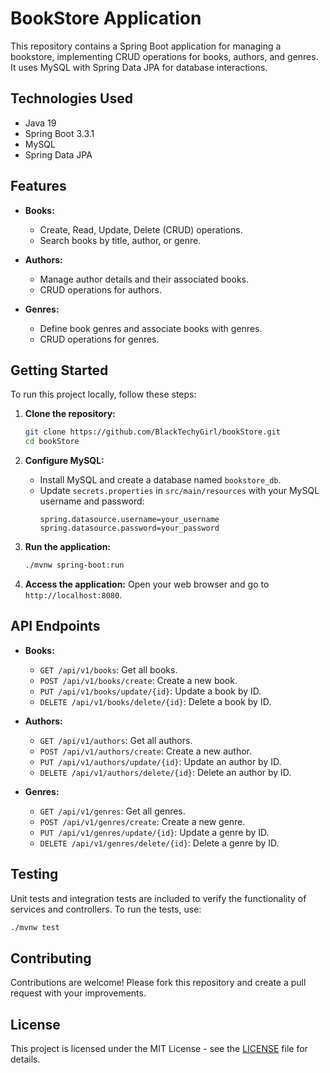 

# BookStore Application

This repository contains a Spring Boot application for managing a bookstore, implementing CRUD operations for books, authors, and genres. It uses MySQL with Spring Data JPA for database interactions.

## Technologies Used

- Java 19
- Spring Boot 3.3.1
- MySQL
- Spring Data JPA

## Features

- **Books:**
  - Create, Read, Update, Delete (CRUD) operations.
  - Search books by title, author, or genre.
  
- **Authors:**
  - Manage author details and their associated books.
  - CRUD operations for authors.
  
- **Genres:**
  - Define book genres and associate books with genres.
  - CRUD operations for genres.

## Getting Started

To run this project locally, follow these steps:

1. **Clone the repository:**
   ```bash
   git clone https://github.com/BlackTechyGirl/bookStore.git
   cd bookStore
   ```

2. **Configure MySQL:**
   - Install MySQL and create a database named `bookstore_db`.
   - Update `secrets.properties` in `src/main/resources` with your MySQL username and password:
     ```properties
     spring.datasource.username=your_username
     spring.datasource.password=your_password
     ```

3. **Run the application:**
   ```bash
   ./mvnw spring-boot:run
   ```

4. **Access the application:**
   Open your web browser and go to `http://localhost:8080`.

## API Endpoints

- **Books:**
  - `GET /api/v1/books`: Get all books.
  - `POST /api/v1/books/create`: Create a new book.
  - `PUT /api/v1/books/update/{id}`: Update a book by ID.
  - `DELETE /api/v1/books/delete/{id}`: Delete a book by ID.

- **Authors:**
  - `GET /api/v1/authors`: Get all authors.
  - `POST /api/v1/authors/create`: Create a new author.
  - `PUT /api/v1/authors/update/{id}`: Update an author by ID.
  - `DELETE /api/v1/authors/delete/{id}`: Delete an author by ID.

- **Genres:**
  - `GET /api/v1/genres`: Get all genres.
  - `POST /api/v1/genres/create`: Create a new genre.
  - `PUT /api/v1/genres/update/{id}`: Update a genre by ID.
  - `DELETE /api/v1/genres/delete/{id}`: Delete a genre by ID.

## Testing

Unit tests and integration tests are included to verify the functionality of services and controllers. To run the tests, use:
```bash
./mvnw test
```

## Contributing

Contributions are welcome! Please fork this repository and create a pull request with your improvements.

## License

This project is licensed under the MIT License - see the [LICENSE](LICENSE) file for details.
```

